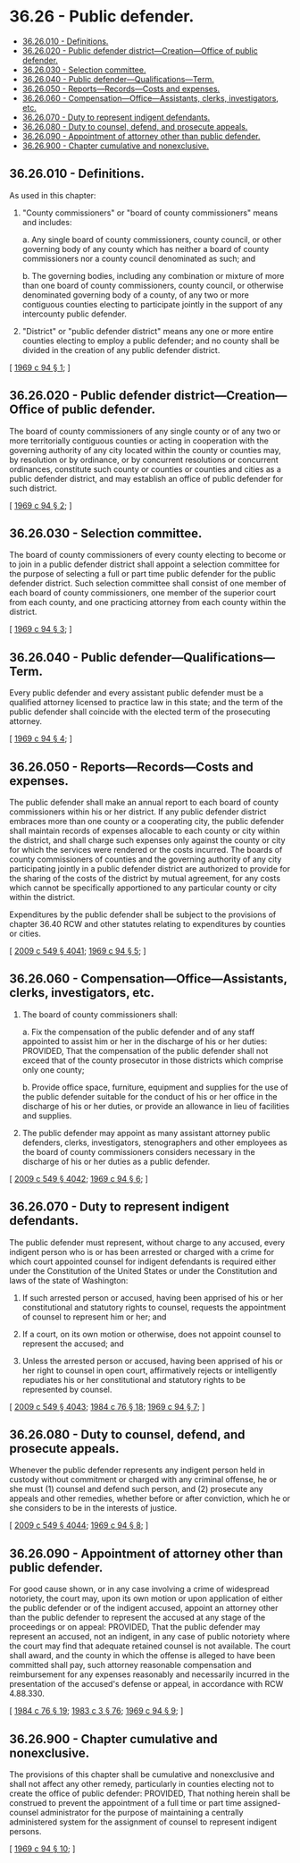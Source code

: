 # 36.26 - Public defender.
* [36.26.010 - Definitions.](#3626010---definitions)
* [36.26.020 - Public defender district—Creation—Office of public defender.](#3626020---public-defender-districtcreationoffice-of-public-defender)
* [36.26.030 - Selection committee.](#3626030---selection-committee)
* [36.26.040 - Public defender—Qualifications—Term.](#3626040---public-defenderqualificationsterm)
* [36.26.050 - Reports—Records—Costs and expenses.](#3626050---reportsrecordscosts-and-expenses)
* [36.26.060 - Compensation—Office—Assistants, clerks, investigators, etc.](#3626060---compensationofficeassistants-clerks-investigators-etc)
* [36.26.070 - Duty to represent indigent defendants.](#3626070---duty-to-represent-indigent-defendants)
* [36.26.080 - Duty to counsel, defend, and prosecute appeals.](#3626080---duty-to-counsel-defend-and-prosecute-appeals)
* [36.26.090 - Appointment of attorney other than public defender.](#3626090---appointment-of-attorney-other-than-public-defender)
* [36.26.900 - Chapter cumulative and nonexclusive.](#3626900---chapter-cumulative-and-nonexclusive)
## 36.26.010 - Definitions.
As used in this chapter:

1. "County commissioners" or "board of county commissioners" means and includes:

    a. Any single board of county commissioners, county council, or other governing body of any county which has neither a board of county commissioners nor a county council denominated as such; and

    b. The governing bodies, including any combination or mixture of more than one board of county commissioners, county council, or otherwise denominated governing body of a county, of any two or more contiguous counties electing to participate jointly in the support of any intercounty public defender.

2. "District" or "public defender district" means any one or more entire counties electing to employ a public defender; and no county shall be divided in the creation of any public defender district.

\[ [1969 c 94 § 1](http://leg.wa.gov/CodeReviser/documents/sessionlaw/1969c94.pdf?cite=1969%20c%2094%20§%201); \]

## 36.26.020 - Public defender district—Creation—Office of public defender.
The board of county commissioners of any single county or of any two or more territorially contiguous counties or acting in cooperation with the governing authority of any city located within the county or counties may, by resolution or by ordinance, or by concurrent resolutions or concurrent ordinances, constitute such county or counties or counties and cities as a public defender district, and may establish an office of public defender for such district.

\[ [1969 c 94 § 2](http://leg.wa.gov/CodeReviser/documents/sessionlaw/1969c94.pdf?cite=1969%20c%2094%20§%202); \]

## 36.26.030 - Selection committee.
The board of county commissioners of every county electing to become or to join in a public defender district shall appoint a selection committee for the purpose of selecting a full or part time public defender for the public defender district. Such selection committee shall consist of one member of each board of county commissioners, one member of the superior court from each county, and one practicing attorney from each county within the district.

\[ [1969 c 94 § 3](http://leg.wa.gov/CodeReviser/documents/sessionlaw/1969c94.pdf?cite=1969%20c%2094%20§%203); \]

## 36.26.040 - Public defender—Qualifications—Term.
Every public defender and every assistant public defender must be a qualified attorney licensed to practice law in this state; and the term of the public defender shall coincide with the elected term of the prosecuting attorney.

\[ [1969 c 94 § 4](http://leg.wa.gov/CodeReviser/documents/sessionlaw/1969c94.pdf?cite=1969%20c%2094%20§%204); \]

## 36.26.050 - Reports—Records—Costs and expenses.
The public defender shall make an annual report to each board of county commissioners within his or her district. If any public defender district embraces more than one county or a cooperating city, the public defender shall maintain records of expenses allocable to each county or city within the district, and shall charge such expenses only against the county or city for which the services were rendered or the costs incurred. The boards of county commissioners of counties and the governing authority of any city participating jointly in a public defender district are authorized to provide for the sharing of the costs of the district by mutual agreement, for any costs which cannot be specifically apportioned to any particular county or city within the district.

Expenditures by the public defender shall be subject to the provisions of chapter 36.40 RCW and other statutes relating to expenditures by counties or cities.

\[ [2009 c 549 § 4041](http://lawfilesext.leg.wa.gov/biennium/2009-10/Pdf/Bills/Session%20Laws/Senate/5038.SL.pdf?cite=2009%20c%20549%20§%204041); [1969 c 94 § 5](http://leg.wa.gov/CodeReviser/documents/sessionlaw/1969c94.pdf?cite=1969%20c%2094%20§%205); \]

## 36.26.060 - Compensation—Office—Assistants, clerks, investigators, etc.
1. The board of county commissioners shall:

    a. Fix the compensation of the public defender and of any staff appointed to assist him or her in the discharge of his or her duties: PROVIDED, That the compensation of the public defender shall not exceed that of the county prosecutor in those districts which comprise only one county;

    b. Provide office space, furniture, equipment and supplies for the use of the public defender suitable for the conduct of his or her office in the discharge of his or her duties, or provide an allowance in lieu of facilities and supplies.

2. The public defender may appoint as many assistant attorney public defenders, clerks, investigators, stenographers and other employees as the board of county commissioners considers necessary in the discharge of his or her duties as a public defender.

\[ [2009 c 549 § 4042](http://lawfilesext.leg.wa.gov/biennium/2009-10/Pdf/Bills/Session%20Laws/Senate/5038.SL.pdf?cite=2009%20c%20549%20§%204042); [1969 c 94 § 6](http://leg.wa.gov/CodeReviser/documents/sessionlaw/1969c94.pdf?cite=1969%20c%2094%20§%206); \]

## 36.26.070 - Duty to represent indigent defendants.
The public defender must represent, without charge to any accused, every indigent person who is or has been arrested or charged with a crime for which court appointed counsel for indigent defendants is required either under the Constitution of the United States or under the Constitution and laws of the state of Washington:

1. If such arrested person or accused, having been apprised of his or her constitutional and statutory rights to counsel, requests the appointment of counsel to represent him or her; and

2. If a court, on its own motion or otherwise, does not appoint counsel to represent the accused; and

3. Unless the arrested person or accused, having been apprised of his or her right to counsel in open court, affirmatively rejects or intelligently repudiates his or her constitutional and statutory rights to be represented by counsel.

\[ [2009 c 549 § 4043](http://lawfilesext.leg.wa.gov/biennium/2009-10/Pdf/Bills/Session%20Laws/Senate/5038.SL.pdf?cite=2009%20c%20549%20§%204043); [1984 c 76 § 18](http://leg.wa.gov/CodeReviser/documents/sessionlaw/1984c76.pdf?cite=1984%20c%2076%20§%2018); [1969 c 94 § 7](http://leg.wa.gov/CodeReviser/documents/sessionlaw/1969c94.pdf?cite=1969%20c%2094%20§%207); \]

## 36.26.080 - Duty to counsel, defend, and prosecute appeals.
Whenever the public defender represents any indigent person held in custody without commitment or charged with any criminal offense, he or she must (1) counsel and defend such person, and (2) prosecute any appeals and other remedies, whether before or after conviction, which he or she considers to be in the interests of justice.

\[ [2009 c 549 § 4044](http://lawfilesext.leg.wa.gov/biennium/2009-10/Pdf/Bills/Session%20Laws/Senate/5038.SL.pdf?cite=2009%20c%20549%20§%204044); [1969 c 94 § 8](http://leg.wa.gov/CodeReviser/documents/sessionlaw/1969c94.pdf?cite=1969%20c%2094%20§%208); \]

## 36.26.090 - Appointment of attorney other than public defender.
For good cause shown, or in any case involving a crime of widespread notoriety, the court may, upon its own motion or upon application of either the public defender or of the indigent accused, appoint an attorney other than the public defender to represent the accused at any stage of the proceedings or on appeal: PROVIDED, That the public defender may represent an accused, not an indigent, in any case of public notoriety where the court may find that adequate retained counsel is not available. The court shall award, and the county in which the offense is alleged to have been committed shall pay, such attorney reasonable compensation and reimbursement for any expenses reasonably and necessarily incurred in the presentation of the accused's defense or appeal, in accordance with RCW 4.88.330.

\[ [1984 c 76 § 19](http://leg.wa.gov/CodeReviser/documents/sessionlaw/1984c76.pdf?cite=1984%20c%2076%20§%2019); [1983 c 3 § 76](http://leg.wa.gov/CodeReviser/documents/sessionlaw/1983c3.pdf?cite=1983%20c%203%20§%2076); [1969 c 94 § 9](http://leg.wa.gov/CodeReviser/documents/sessionlaw/1969c94.pdf?cite=1969%20c%2094%20§%209); \]

## 36.26.900 - Chapter cumulative and nonexclusive.
The provisions of this chapter shall be cumulative and nonexclusive and shall not affect any other remedy, particularly in counties electing not to create the office of public defender: PROVIDED, That nothing herein shall be construed to prevent the appointment of a full time or part time assigned-counsel administrator for the purpose of maintaining a centrally administered system for the assignment of counsel to represent indigent persons.

\[ [1969 c 94 § 10](http://leg.wa.gov/CodeReviser/documents/sessionlaw/1969c94.pdf?cite=1969%20c%2094%20§%2010); \]


